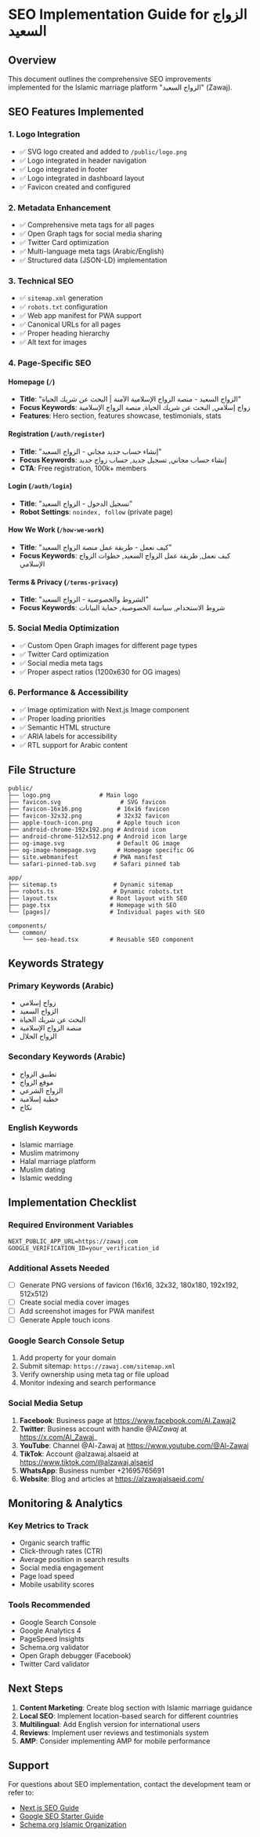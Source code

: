 # SEO Implementation Guide for الزواج السعيد

## Overview

This document outlines the comprehensive SEO improvements implemented for the Islamic marriage platform "الزواج السعيد" (Zawaj).

## SEO Features Implemented

### 1. Logo Integration

- ✅ SVG logo created and added to `/public/logo.png`
- ✅ Logo integrated in header navigation
- ✅ Logo integrated in footer
- ✅ Logo integrated in dashboard layout
- ✅ Favicon created and configured

### 2. Metadata Enhancement

- ✅ Comprehensive meta tags for all pages
- ✅ Open Graph tags for social media sharing
- ✅ Twitter Card optimization
- ✅ Multi-language meta tags (Arabic/English)
- ✅ Structured data (JSON-LD) implementation

### 3. Technical SEO

- ✅ `sitemap.xml` generation
- ✅ `robots.txt` configuration
- ✅ Web app manifest for PWA support
- ✅ Canonical URLs for all pages
- ✅ Proper heading hierarchy
- ✅ Alt text for images

### 4. Page-Specific SEO

#### Homepage (`/`)

- **Title**: "الزواج السعيد - منصة الزواج الإسلامية الآمنة | البحث عن شريك الحياة"
- **Focus Keywords**: زواج إسلامي, البحث عن شريك الحياة, منصة الزواج الإسلامية
- **Features**: Hero section, features showcase, testimonials, stats

#### Registration (`/auth/register`)

- **Title**: "إنشاء حساب جديد مجاني - الزواج السعيد"
- **Focus Keywords**: إنشاء حساب مجاني, تسجيل جديد, حساب زواج جديد
- **CTA**: Free registration, 100k+ members

#### Login (`/auth/login`)

- **Title**: "تسجيل الدخول - الزواج السعيد"
- **Robot Settings**: `noindex, follow` (private page)

#### How We Work (`/how-we-work`)

- **Title**: "كيف نعمل - طريقة عمل منصة الزواج السعيد"
- **Focus Keywords**: كيف نعمل, طريقة عمل الزواج السعيد, خطوات الزواج الإسلامي

#### Terms & Privacy (`/terms-privacy`)

- **Title**: "الشروط والخصوصية - الزواج السعيد"
- **Focus Keywords**: شروط الاستخدام, سياسة الخصوصية, حماية البيانات

### 5. Social Media Optimization

- ✅ Custom Open Graph images for different page types
- ✅ Twitter Card optimization
- ✅ Social media meta tags
- ✅ Proper aspect ratios (1200x630 for OG images)

### 6. Performance & Accessibility

- ✅ Image optimization with Next.js Image component
- ✅ Proper loading priorities
- ✅ Semantic HTML structure
- ✅ ARIA labels for accessibility
- ✅ RTL support for Arabic content

## File Structure

```
public/
├── logo.png              # Main logo
├── favicon.svg                 # SVG favicon
├── favicon-16x16.png          # 16x16 favicon
├── favicon-32x32.png          # 32x32 favicon
├── apple-touch-icon.png       # Apple touch icon
├── android-chrome-192x192.png # Android icon
├── android-chrome-512x512.png # Android icon large
├── og-image.svg               # Default OG image
├── og-image-homepage.svg      # Homepage specific OG
├── site.webmanifest          # PWA manifest
└── safari-pinned-tab.svg     # Safari pinned tab

app/
├── sitemap.ts                # Dynamic sitemap
├── robots.ts                 # Dynamic robots.txt
├── layout.tsx               # Root layout with SEO
├── page.tsx                 # Homepage with SEO
└── [pages]/                 # Individual pages with SEO

components/
└── common/
    └── seo-head.tsx         # Reusable SEO component
```

## Keywords Strategy

### Primary Keywords (Arabic)

- زواج إسلامي
- الزواج السعيد
- البحث عن شريك الحياة
- منصة الزواج الإسلامية
- الزواج الحلال

### Secondary Keywords (Arabic)

- تطبيق الزواج
- موقع الزواج
- الزواج الشرعي
- خطبة إسلامية
- نكاح

### English Keywords

- Islamic marriage
- Muslim matrimony
- Halal marriage platform
- Muslim dating
- Islamic wedding

## Implementation Checklist

### Required Environment Variables

```env
NEXT_PUBLIC_APP_URL=https://zawaj.com
GOOGLE_VERIFICATION_ID=your_verification_id
```

### Additional Assets Needed

- [ ] Generate PNG versions of favicon (16x16, 32x32, 180x180, 192x192, 512x512)
- [ ] Create social media cover images
- [ ] Add screenshot images for PWA manifest
- [ ] Generate Apple touch icons

### Google Search Console Setup

1. Add property for your domain
2. Submit sitemap: `https://zawaj.com/sitemap.xml`
3. Verify ownership using meta tag or file upload
4. Monitor indexing and search performance

### Social Media Setup

1. **Facebook**: Business page at https://www.facebook.com/Al.Zawaj2
2. **Twitter**: Business account with handle @Al*Zawaj* at https://x.com/Al_Zawaj_
3. **YouTube**: Channel @Al-Zawaj at https://www.youtube.com/@Al-Zawaj
4. **TikTok**: Account @alzawaj.alsaeid at https://www.tiktok.com/@alzawaj.alsaeid
5. **WhatsApp**: Business number +21695765691
6. **Website**: Blog and articles at https://alzawajalsaeid.com/

## Monitoring & Analytics

### Key Metrics to Track

- Organic search traffic
- Click-through rates (CTR)
- Average position in search results
- Social media engagement
- Page load speed
- Mobile usability scores

### Tools Recommended

- Google Search Console
- Google Analytics 4
- PageSpeed Insights
- Schema.org validator
- Open Graph debugger (Facebook)
- Twitter Card validator

## Next Steps

1. **Content Marketing**: Create blog section with Islamic marriage guidance
2. **Local SEO**: Implement location-based search for different countries
3. **Multilingual**: Add English version for international users
4. **Reviews**: Implement user reviews and testimonials system
5. **AMP**: Consider implementing AMP for mobile performance

## Support

For questions about SEO implementation, contact the development team or refer to:

- [Next.js SEO Guide](https://nextjs.org/learn/seo/introduction-to-seo)
- [Google SEO Starter Guide](https://developers.google.com/search/docs/beginner/seo-starter-guide)
- [Schema.org Islamic Organization](https://schema.org/ReligiousOrganization)
